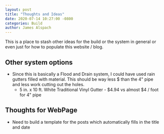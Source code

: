 ```yaml
---
layout: post
title: "Thoughts and Ideas"
date: 2020-07-14 10:27:00 -0800
categories: Build
author: James Alspach
---
```

This is a place to stash other ideas for the build or the system in general or even just for how to populate this website / blog.

## Other system options

* Since this is basically a Flood and Drain system, I could have used rain gutters filled with material. This should be way less $ than the 4" pipe and less work cutting out the holes.
  * 5 in. x 10 ft. White Traditional Vinyl Gutter - $4.94 vs almost $4 / foot for 4" pipe

## Thoughts for WebPage

* Need to build a template for the posts which automatically fills in the title and date
